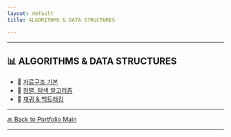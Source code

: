 ```yaml
---
layout: default
title: ALGORITHMS & DATA STRUCTURES

---
```



---

## 📊 ALGORITHMS & DATA STRUCTURES

- 🔗 [자료구조 기본](/study/algorithms-and-data-structures/data-structures.md)
- 🔗 [정렬, 탐색 알고리즘](/study/algorithms-and-data-structures/sorting-search.md)
- 🔗 [재귀 & 백트래킹](/study/algorithms-and-data-structures/recursion-backtracking.md)

---
[🔙 Back to Portfolio Main](../index.md)

---


